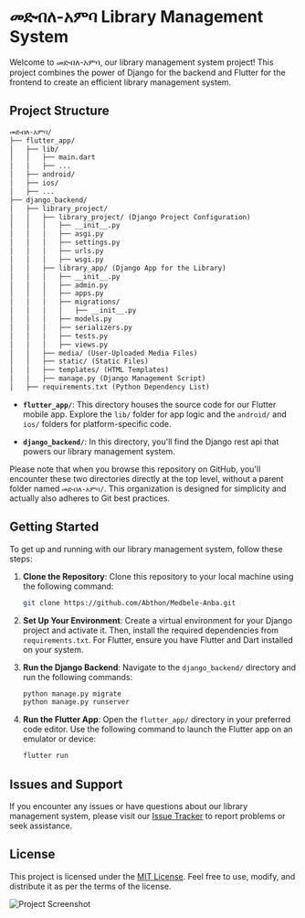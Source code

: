 
# መድብለ-አምባ Library Management System

Welcome to መድብለ-አምባ, our library management system project! This project combines the power of Django for the backend and Flutter for the frontend to create an efficient library management system.

## Project Structure

```markdown
መድብለ-አምባ/
├── flutter_app/
│   ├── lib/
│   │   ├── main.dart
│   │   ├── ...
│   ├── android/
│   ├── ios/
│   ├── ...
├── django_backend/
│   ├── library_project/ 
│   │   ├── library_project/ (Django Project Configuration)
│   │   │   ├── __init__.py
│   │   │   ├── asgi.py
│   │   │   ├── settings.py
│   │   │   ├── urls.py
│   │   │   ├── wsgi.py
│   │   ├── library_app/ (Django App for the Library)
│   │   │   ├── __init__.py
│   │   │   ├── admin.py
│   │   │   ├── apps.py
│   │   │   ├── migrations/
│   │   │   │   ├── __init__.py
│   │   │   ├── models.py
│   │   │   ├── serializers.py
│   │   │   ├── tests.py
│   │   │   ├── views.py
│   │   ├── media/ (User-Uploaded Media Files)
│   │   ├── static/ (Static Files)
│   │   ├── templates/ (HTML Templates)
│   │   ├── manage.py (Django Management Script)
│   ├── requirements.txt (Python Dependency List)
```

- **`flutter_app/`**: This directory houses the source code for our Flutter mobile app. Explore the `lib/` folder for app logic and the `android/` and `ios/` folders for platform-specific code.

- **`django_backend/`**: In this directory, you'll find the Django rest api that powers our library management system. 

Please note that when you browse this repository on GitHub, you'll encounter these two directories directly at the top level, without a parent folder named `መድብለ-አምባ/`. This organization is designed for simplicity and actually also adheres to Git best practices.

## Getting Started

To get up and running with our library management system, follow these steps:

1. **Clone the Repository**: Clone this repository to your local machine using the following command:

   ```bash
   git clone https://github.com/Abthon/Medbele-Anba.git
   ```

2. **Set Up Your Environment**: Create a virtual environment for your Django project and activate it. Then, install the required dependencies from `requirements.txt`. For Flutter, ensure you have Flutter and Dart installed on your system.

3. **Run the Django Backend**: Navigate to the `django_backend/` directory and run the following commands:

   ```bash
   python manage.py migrate
   python manage.py runserver
   ```

4. **Run the Flutter App**: Open the `flutter_app/` directory in your preferred code editor. Use the following command to launch the Flutter app on an emulator or device:

   ```bash
   flutter run
   ```

## Issues and Support

If you encounter any issues or have questions about our library management system, please visit our [Issue Tracker](https://github.com/Abthon/Medbele-Anba/issues) to report problems or seek assistance.

## License

This project is licensed under the [MIT License](LICENSE). Feel free to use, modify, and distribute it as per the terms of the license.


![Project Screenshot](comming/soon)

